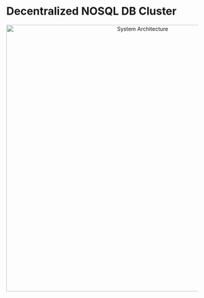 # Decentralized NOSQL DB Cluster

<p align="center">
  <img src="asset/System_Diagram.png" alt="System Architecture" width="700"/> 
</p>
